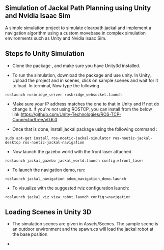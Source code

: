 ## Simulation of Jackal Path Planning using Unity and Nvidia Isaac Sim

A simple simulation project to simulate clearpath jackal and implement a navigation algorithm using a custom movebase in complex simulation environments such as Unity and Nvidia Isaac Sim. 

## Steps fo Unity Simulation

* Clone the package , and make sure you have Unity3d installed.

* To run the simulation, download the package and use unity. In Unity, Upload the project and in scenes, click on sample scenes and wait for it to load. In terminal, Now type the following 

`roslaunch rosbridge_server rosbridge_websocket.launch`

* Make sure your IP address matches the one to that in Unity and If not do change it. If you're not using ROSTCP, you can install from the below link https://github.com/Unity-Technologies/ROS-TCP-Connector/tree/v0.6.0

* Once that is done, install jackal package using the following command :

`sudo apt-get install ros-noetic-jackal-simulator ros-noetic-jackal-desktop ros-noetic-jackal-navigation`

* Now launch the gazebo world with the front laser attached

`roslaunch jackal_gazebo jackal_world.launch config:=front_laser` 

* To launch the navigation demo, run:

`roslaunch jackal_navigation odom_navigation_demo.launch`

* To visualize with the suggested rviz configuration launch:

`roslaunch jackal_viz view_robot.launch config:=navigation`

## Loading Scenes in Unity 3D

* The simulation scenes are given in Assets/Scenes. The sample scene is an outdoor environment and the spawn.cs will load the jackal robot at the base position.

*